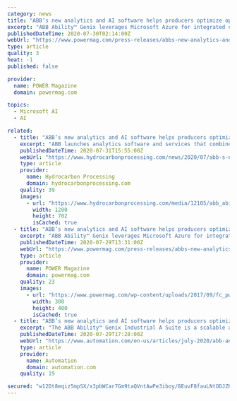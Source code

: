 ```yaml
---
category: news
title: "ABB’s new analytics and AI software helps producers optimize operations in demanding market conditions"
excerpt: "ABB Ability™ Genix leverages Microsoft Azure for integrated cloud connectivity and services ... domain knowledge, technology and AI,” said Rajesh Ramachandran, Chief Digital Officer for ABB Industrial Automation. “ABB Ability™ Genix helps asset ..."
publishedDateTime: 2020-07-30T02:14:00Z
webUrl: "https://www.powermag.com/press-releases/abbs-new-analytics-and-ai-software-helps-producers-optimize-operations-in-demanding-market-conditions/"
type: article
quality: 3
heat: -1
published: false

provider:
  name: POWER Magazine
  domain: powermag.com

topics:
  - Microsoft AI
  - AI

related:
  - title: "ABB’s new analytics and AI software helps producers optimize operations"
    excerpt: "ABB launches analytics software and services that combine operational data with engineering and IT data to deliver actionable intelligence"
    publishedDateTime: 2020-07-31T15:55:00Z
    webUrl: "https://www.hydrocarbonprocessing.com/news/2020/07/abb-s-new-analytics-and-ai-software-helps-producers-optimize-operations"
    type: article
    provider:
      name: Hydrocarbon Processing
      domain: hydrocarbonprocessing.com
    quality: 39
    images:
      - url: "https://www.hydrocarbonprocessing.com/media/12105/abb_ability_genix_graphic.jpg"
        width: 1280
        height: 702
        isCached: true
  - title: "ABB’s new analytics and AI software helps producers optimize operations in demanding market conditions"
    excerpt: "ABB Ability™ Genix leverages Microsoft Azure for integrated cloud connectivity and services ... domain knowledge, technology and AI,” said Rajesh Ramachandran, Chief Digital Officer for ABB Industrial Automation. “ABB Ability™ Genix helps asset ..."
    publishedDateTime: 2020-07-29T13:31:00Z
    webUrl: "https://www.powermag.com/press-releases/abbs-new-analytics-and-ai-software-helps-producers-optimize-operations-in-demanding-market-conditions/?itm_source=parsely-api"
    type: article
    provider:
      name: POWER Magazine
      domain: powermag.com
    quality: 23
    images:
      - url: "https://www.powermag.com/wp-content/uploads/2017/09/fc_pwr_030120.jpg"
        width: 300
        height: 400
        isCached: true
  - title: "ABB’s new analytics and AI software helps producers optimize operations"
    excerpt: "The ABB Ability™ Genix Industrial A Suite is a scalable advanced analytics platform with pre-built, easy-to-use applications and services. It collects, contextualizes and converts operational, engineering and information technology data into actionable insights that help industries improve operations,"
    publishedDateTime: 2020-07-29T17:28:00Z
    webUrl: "https://www.automation.com/en-us/articles/july-2020/abb-analytics-ai-software-optimize-production"
    type: article
    provider:
      name: Automation
      domain: automation.com
    quality: 19

secured: "w12Dt8eqiz5mpSX/x3pbWCar7Gm9taQVntAwPe3iboy/8EuvF8fauLNtODJZKMACHm18UBO54S6t7lBdVYFOGZvkWxjgCOaFw5cVRnIoM7je2Du2HOD+ZuLrFfxSe/gTbEeM1gkeqB4IIQKiLQOyHzjxR1vsuWVXb39FLt8G8I6aG3Z6L8sWOf1A3goZzs3mWeFp9/6egSp3S3L0fmNY4rmnGyJa8TO+oTzu8YN02S5010wzAmJDANLtEImV1fpoMTGeNxMvCJ6K06Niy5+nmOk/CQ7151SqZOW0erMqerbpUHEl4vjik1IentWp8f5LZ9V205gf6DX+1G8ml84IIw==;Nif9Iv3xXoheXHGZOLAy2w=="
---
```


